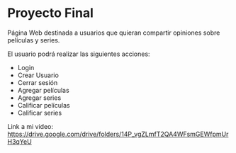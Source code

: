 # Proyecto Final

Página Web destinada a usuarios que quieran compartir opiniones sobre películas y series.

El usuario podrá realizar las siguientes acciones:

- Login
- Crear Usuario
- Cerrar sesión
- Agregar películas
- Agregar series
- Calificar películas
- Calificar series

Link a mi video: https://drive.google.com/drive/folders/14P_vgZLmfT2QA4WFsmGEWfpmUrH3qYeU
